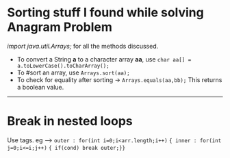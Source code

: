 # Sorting stuff I found while solving Anagram Problem

*import java.util.Arrays;* for all the methods discussed.

- To convert a String **a** to a character array **aa**, use `char aa[] = a.toLowerCase().toCharArray();`
- To #sort an array, use `Arrays.sort(aa);`
- To check for equality after sorting -> `Arrays.equals(aa,bb);` This returns a boolean value.
****
# Break in nested loops
Use tags. eg -->
`outer : for(int i=0;i<arr.length;i++)`
`{ inner : for(int j=0;i<=i;j++)`
`{ if(cond) break outer;}}`
